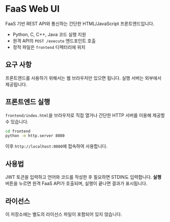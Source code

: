 # FaaS Web UI

FaaS 기반 REST API와 통신하는 간단한 HTML/JavaScript 프론트엔드입니다.

- Python, C, C++, Java 코드 실행 지원
- 원격 API의 `POST /execute` 엔드포인트 호출
- 정적 파일은 `frontend` 디렉터리에 위치

## 요구 사항
프론트엔드를 사용하기 위해서는 웹 브라우저만 있으면 됩니다. 실행 서버는 외부에서 제공됩니다.


## 프론트엔드 실행
`frontend/index.html`을 브라우저로 직접 열거나 간단한 HTTP 서버를 이용해 제공할 수 있습니다.

```bash
cd frontend
python -m http.server 8080
```
이후 `http://localhost:8080`에 접속하여 사용합니다.

## 사용법
JWT 토큰을 입력하고 언어와 코드를 작성한 후 필요하면 STDIN도 입력합니다. **실행** 버튼을 누르면 원격 FaaS API가 호출되며, 실행이 끝나면 결과가 표시됩니다.

## 라이선스
이 저장소에는 별도의 라이선스 파일이 포함되어 있지 않습니다.
